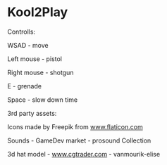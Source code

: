 # Kool2Play

Controlls:

WSAD - move

Left mouse - pistol

Right mouse - shotgun

E - grenade

Space - slow down time



3rd party assets:

Icons made by Freepik from www.flaticon.com

Sounds - GameDev market - prosound Collection

3d hat model - www.cgtrader.com - vanmourik-elise
